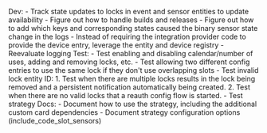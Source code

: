 Dev:
    - Track state updates to locks in event and sensor entities to update availability
    - Figure out how to handle builds and releases
    - Figure out how to add which keys and corresponding states caused the binary sensor state change in the logs
    - Instead of requiring the integration provider code to provide the device entry, leverage the entity and device registry
    - Reevaluate logging
Test:
    - Test enabling and disabling calendar/number of uses, adding and removing locks, etc.
    - Test allowing two different config entries to use the same lock if they don't use overlapping slots
    - Test invalid lock entity ID:
        1. Test when there are multiple locks results in the lock being removed and a persistent notification automatically being created.
        2. Test when there are no valid locks that a reauth config flow is started.
    - Test strategy
Docs:
    - Document how to use the strategy, including the additional custom card dependencies
    - Document strategy configuration options (include_code_slot_sensors)
